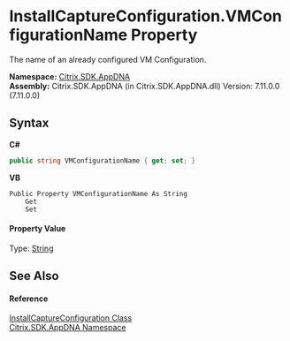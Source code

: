 # InstallCaptureConfiguration.VMConfigurationName Property 
 

The name of an already configured VM Configuration.

**Namespace:**&nbsp;[Citrix.SDK.AppDNA](index.md)<br />**Assembly:**&nbsp;Citrix.SDK.AppDNA (in Citrix.SDK.AppDNA.dll) Version: 7.11.0.0 (7.11.0.0)

## Syntax

**C#**
```csharp
public string VMConfigurationName { get; set; }
```

**VB**
```vbnet
Public Property VMConfigurationName As String
	Get
	Set
```


#### Property Value
Type: <a href="http://msdn2.microsoft.com/en-us/library/s1wwdcbf" target="_blank">String</a>

## See Also


#### Reference
<a href="e17f570a-63db-91c5-d15b-1067a2151672">InstallCaptureConfiguration Class</a><br /><a href="fe2d265b-410b-8b11-1eb4-a790e0b062bf">Citrix.SDK.AppDNA Namespace</a><br />